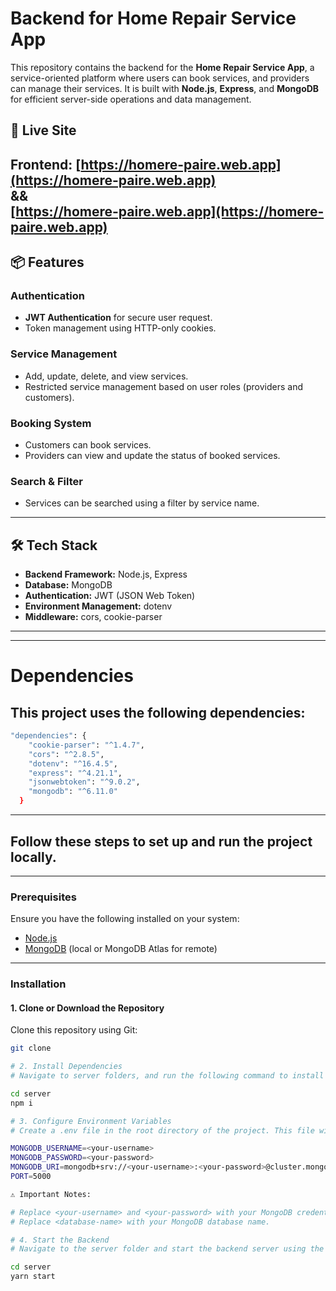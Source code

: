 # Backend for Home Repair Service App

This repository contains the backend for the **Home Repair Service App**, a service-oriented platform where users can book services, and providers can manage their services. It is built with **Node.js**, **Express**, and **MongoDB** for efficient server-side operations and data management.

## 🚀 Live Site
Frontend: [https://homere-paire.web.app](https://homere-paire.web.app)  
  &&  
[https://homere-paire.web.app](https://homere-paire.web.app)  
---

## 📦 Features

### Authentication
- **JWT Authentication** for secure user request.
- Token management using HTTP-only cookies.

### Service Management
- Add, update, delete, and view services.
- Restricted service management based on user roles (providers and customers).

### Booking System
- Customers can book services.
- Providers can view and update the status of booked services.

### Search & Filter
- Services can be searched using a filter by service name.

---

## 🛠️ Tech Stack
- **Backend Framework:** Node.js, Express
- **Database:** MongoDB
- **Authentication:** JWT (JSON Web Token)
- **Environment Management:** dotenv
- **Middleware:** cors, cookie-parser

---

---
# Dependencies
## This project uses the following dependencies:

```bash
"dependencies": {
    "cookie-parser": "^1.4.7",
    "cors": "^2.8.5",
    "dotenv": "^16.4.5",
    "express": "^4.21.1",
    "jsonwebtoken": "^9.0.2",
    "mongodb": "^6.11.0"
  }

```
---

## Follow these steps to set up and run the project locally.

---

### Prerequisites

Ensure you have the following installed on your system:

- [Node.js](https://nodejs.org/) 
- [MongoDB](https://www.mongodb.com/) (local or MongoDB Atlas for remote)

---

### Installation

#### 1. Clone or Download the Repository

Clone this repository using Git:

```bash
git clone

# 2. Install Dependencies
# Navigate to server folders, and run the following command to install required dependencies:

cd server
npm i

# 3. Configure Environment Variables
# Create a .env file in the root directory of the project. This file will store sensitive information like MongoDB credentials. Add the following configuration:

MONGODB_USERNAME=<your-username>
MONGODB_PASSWORD=<your-password>
MONGODB_URI=mongodb+srv://<your-username>:<your-password>@cluster.mongodb.net/<database-name>?retryWrites=true&w=majority
PORT=5000

⚠️ Important Notes:

# Replace <your-username> and <your-password> with your MongoDB credentials.
# Replace <database-name> with your MongoDB database name.

# 4. Start the Backend
# Navigate to the server folder and start the backend server using the following commands:

cd server
yarn start
```


